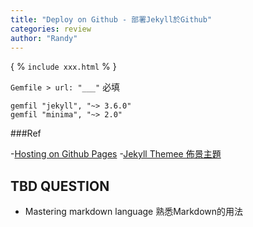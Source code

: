 ```yaml
---
title: "Deploy on Github - 部署Jekyll於Github"
categories: review
author: "Randy"
---
```


 { % ``` include xxx.html ```  % }


` Gemfile > url: "___" ` 必填

```
gemfil "jekyll", "~> 3.6.0" 
gemfil "minima", "~> 2.0"

````

###Ref

-[Hosting on Github Pages](https://www.youtube.com/watch?v=fqFjuX4VZmU)
-[Jekyll Themee 佈景主題](http://jekyllthemes.org/)

## TBD QUESTION
- Mastering markdown language 熟悉Markdown的用法
